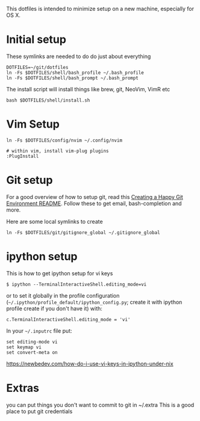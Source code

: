This dotfiles is intended to minimize setup on a new machine, especially
for OS X.

# Initial setup


These symlinks are needed to do do just about everything
```
DOTFILES=~/git/dotfiles
ln -Fs $DOTFILES/shell/bash_profile ~/.bash_profile
ln -Fs $DOTFILES/shell/bash_prompt ~/.bash_prompt
```

The install script will install things like brew, git, NeoVim, VimR etc
```
bash $DOTFILES/shell/install.sh
```


# Vim Setup


```
ln -Fs $DOTFILES/config/nvim ~/.config/nvim
```

```
# within vim, install vim-plug plugins
:PlugInstall
```


# Git setup
For a good overview of how to setup git, read this [Creating a Happy Git Environment README](https://gist.github.com/trey/2722934).  Follow these to get email, bash-completion and more.


Here are some local symlinks to create
```
ln -Fs $DOTFILES/git/gitignore_global ~/.gitignore_global
```
# ipython setup
This is how to get ipython setup for vi keys
```
$ ipython --TerminalInteractiveShell.editing_mode=vi
```

or to set it globally in the profile configuration (`~/.ipython/profile_default/ipython_config.py`; create it with ipython profile create if you don't have it) with:
```
c.TerminalInteractiveShell.editing_mode = 'vi'

```

In your `~/.inputrc` file put:
```
set editing-mode vi
set keymap vi
set convert-meta on
```

https://newbedev.com/how-do-i-use-vi-keys-in-ipython-under-nix


# Extras
you can put things you don't want to commit to git in ~/.extra
This is a good place to put git credentials

